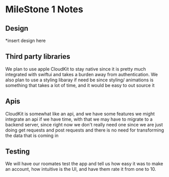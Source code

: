 # MileStone 1 Notes

## Design
*insert design here

## Third party libraries
We plan to use apple CloudKit to stay native since it is pretty much integrated with swiftui and takes a burden away from authentication.
We also plan to use a styling libaray if need be since styling/ animations is something that takes a lot of time, and it would be easy to out source it

## Apis
CloudKit is somewhat like an api, and we have some features we might integrate an api if we have time, with that we may have to migrate to a backend server, since right now we don't really need one since we are just doing get requests and post requests and there is no need for transforming the data that is coming in

## Testing

We will have our roomates test the app and tell us how easy it was to make an account, how intuitive is the UI, and have them rate it from one to 10.
